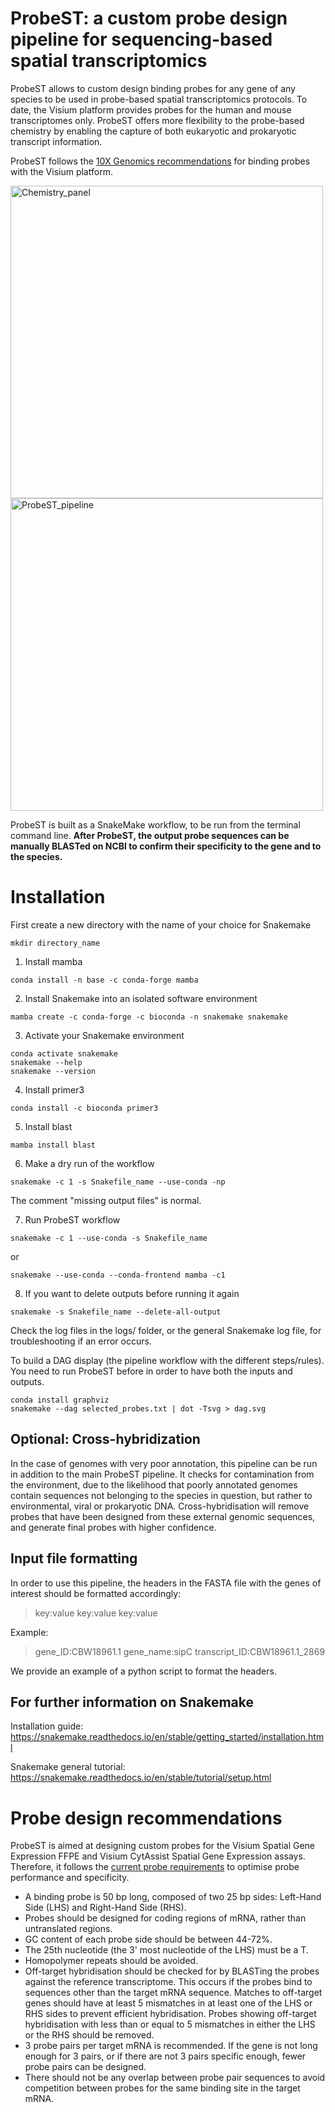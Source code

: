 # ProbeST: a custom probe design pipeline for sequencing-based spatial transcriptomics 

ProbeST allows to custom design binding probes for any gene of any species to be used in probe-based spatial transcriptomics protocols. To date, the Visium platform provides probes for the human and mouse transcriptomes only. ProbeST offers more flexibility to the probe-based chemistry by enabling the capture of both eukaryotic and prokaryotic transcript information.

ProbeST follows the [10X Genomics recommendations](https://www.10xgenomics.com/support/spatial-gene-expression-ffpe/documentation/workflows/ffpe-v-1/steps/experimental-design-and-planning/custom-probe-design-for-visium-spatial-gene-expression-and-chromium-single-cell-gene-expression-flex) for binding probes with the Visium platform.

<img width="500" alt="Chemistry_panel" src="https://github.com/user-attachments/assets/de08c02d-3a82-4bfa-8fdd-65dd9210ef80" />

<img width="500" alt="ProbeST_pipeline" src="https://github.com/user-attachments/assets/0783caa7-7625-4dfe-89b2-825353fe4b62" />


ProbeST is built as a SnakeMake workflow, to be run from the terminal command line.
**After ProbeST, the output probe sequences can be manually BLASTed on NCBI to confirm their specificity to the gene and to the species.**

# Installation

First create a new directory with the name of your choice for Snakemake

```
mkdir directory_name
```

1. Install mamba

```
conda install -n base -c conda-forge mamba
```

2. Install Snakemake into an isolated software environment

```
mamba create -c conda-forge -c bioconda -n snakemake snakemake
```

3. Activate your Snakemake environment

```
conda activate snakemake
snakemake --help
snakemake --version
```


4. Install primer3

```
conda install -c bioconda primer3
```

5. Install blast

```
mamba install blast
```

6. Make a dry run of the workflow

```
snakemake -c 1 -s Snakefile_name --use-conda -np
```

The comment "missing output files" is normal. 


7. Run ProbeST workflow

```
snakemake -c 1 --use-conda -s Snakefile_name
```
or
```
snakemake --use-conda --conda-frontend mamba -c1
```

8. If you want to delete outputs before running it again

```
snakemake -s Snakefile_name --delete-all-output
```

Check the log files in the logs/ folder, or the general Snakemake log file, for troubleshooting if an error occurs.


To build a DAG display (the pipeline workflow with the different steps/rules). You need to run ProbeST before in order to have both the inputs and outputs.

```
conda install graphviz
snakemake --dag selected_probes.txt | dot -Tsvg > dag.svg
```

## Optional: Cross-hybridization
In the case of genomes with very poor annotation, this pipeline can be run in addition to the main ProbeST pipeline. It checks for contamination from the environment, due to the likelihood that poorly annotated genomes contain sequences not belonging to the species in question, but rather to environmental, viral or prokaryotic DNA. Cross-hybridisation will remove probes that have been designed from these external genomic sequences, and generate final probes with higher confidence. 

## Input file formatting
In order to use this pipeline, the headers in the FASTA file with the genes of interest should be formatted accordingly: 

>key:value key:value key:value

Example:
>gene_ID:CBW18961.1 gene_name:sipC transcript_ID:CBW18961.1_2869

We provide an example of a python script to format the headers.


## For further information on Snakemake

Installation guide: https://snakemake.readthedocs.io/en/stable/getting_started/installation.html

Snakemake general tutorial: https://snakemake.readthedocs.io/en/stable/tutorial/setup.html



# Probe design recommendations
ProbeST is aimed at designing custom probes for the Visium Spatial Gene Expression FFPE and Visium CytAssist Spatial Gene Expression assays.
Therefore, it follows the [current probe requirements](https://www.10xgenomics.com/support/spatial-gene-expression-ffpe/documentation/workflows/ffpe-v-1/steps/experimental-design-and-planning/custom-probe-design-for-visium-spatial-gene-expression-and-chromium-single-cell-gene-expression-flex) to optimise probe performance and specificity.
- A binding probe is 50 bp long, composed of two 25 bp sides: Left-Hand Side (LHS) and Right-Hand Side (RHS).
- Probes should be designed for coding regions of mRNA, rather than untranslated regions.
- GC content of each probe side should be between 44-72%.
- The 25th nucleotide (the 3' most nucleotide of the LHS) must be a T.
- Homopolymer repeats should be avoided.
- Off-target hybridisation should be checked for by BLASTing the probes against the reference transcriptome. This occurs if the probes bind to sequences other than the target mRNA sequence. Matches to off-target genes should have at least 5 mismatches in at least one of the LHS or RHS sides to prevent efficient hybridisation. Probes showing off-target hybridisation with less than or equal to 5 mismatches in either the LHS or the RHS should be removed.
- 3 probe pairs per target mRNA is recommended. If the gene is not long enough for 3 pairs, or if there are not 3 pairs specific enough, fewer probe pairs can be designed.
- There should not be any overlap between probe pair sequences to avoid competition between probes for the same binding site in the target mRNA.

  
